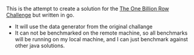 This is the attempt to create a solution for the [The One Billion Row
Challenge](https://github.com/gunnarmorling/1brc) but written in go. 

- It will use the data generator from the original challange
- It can not be benchmarked on the remote machine, so all benchmarks will be
  running on my local machine, and I can just benchmark against other java
  solutions.
